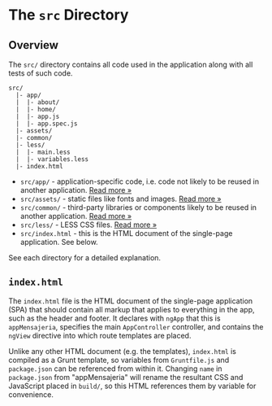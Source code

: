 # The `src` Directory

## Overview

The `src/` directory contains all code used in the application along with all
tests of such code.

```
src/
  |- app/
  |  |- about/
  |  |- home/
  |  |- app.js
  |  |- app.spec.js
  |- assets/
  |- common/
  |- less/
  |  |- main.less
  |  |- variables.less
  |- index.html
```

- `src/app/` - application-specific code, i.e. code not likely to be reused in
  another application. [Read more &raquo;](app/README.md)
- `src/assets/` - static files like fonts and images. 
  [Read more &raquo;](assets/README.md)
- `src/common/` - third-party libraries or components likely to be reused in
  another application. [Read more &raquo;](common/README.md)
- `src/less/` - LESS CSS files. [Read more &raquo;](less/README.md)
- `src/index.html` - this is the HTML document of the single-page application.
  See below.

See each directory for a detailed explanation.

## `index.html`

The `index.html` file is the HTML document of the single-page application (SPA)
that should contain all markup that applies to everything in the app, such as
the header and footer. It declares with `ngApp` that this is `appMensajeria`,
specifies the main `AppController` controller, and contains the `ngView` directive
into which route templates are placed.

Unlike any other HTML document (e.g. the templates), `index.html` is compiled as
a Grunt template, so variables from `Gruntfile.js` and `package.json` can be
referenced from within it. Changing `name` in `package.json` from
"appMensajeria" will rename the resultant CSS and JavaScript placed in `build/`,
so this HTML references them by variable for convenience.

